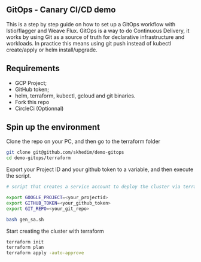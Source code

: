 GitOps - Canary CI/CD demo
------------------------

This is a step by step guide on how to set up a GitOps workflow with Istio/flagger and Weave Flux. GitOps is a way to do Continuous Delivery, it works by using Git as a source of truth for declarative infrastructure and workloads. In practice this means using git push instead of kubectl create/apply or helm install/upgrade.
 
Requirements
------------

  * GCP Project;
  * GitHub token;
  * helm, terraform, kubectl, gcloud and git binaries.
  * Fork this repo
  * CircleCi (Optionnal)

Spin up the environment
-----------------------

Clone the repo on your PC, and then go to the terraform folder

```bash
git clone git@github.com/skhedim/demo-gitops
cd demo-gitops/terraform
```

Export your Project ID and your github token to a variable, and then execute the script.

```bash
# script that creates a service account to deploy the cluster via terraform.

export GOOGLE_PROJECT=<your_projectid>
export GITHUB_TOKEN=<your_github_token>
export GIT_REPO=<your_git_repo>

bash gen_sa.sh
```

Start creating the cluster with terraform

```bash
terraform init
terraform plan
terraform apply -auto-approve
```

